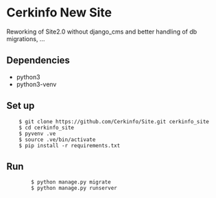 # Cerkinfo New Site

Reworking of Site2.0 without django_cms and better handling of db migrations, ...

## Dependencies
- python3
- python3-venv

## Set up
```
	$ git clone https://github.com/Cerkinfo/Site.git cerkinfo_site
	$ cd cerkinfo_site
	$ pyvenv .ve
	$ source .ve/bin/activate
	$ pip install -r requirements.txt
```
## Run
```
        $ python manage.py migrate
        $ python manage.py runserver
```
